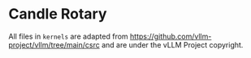 # Candle Rotary

All files in `kernels` are adapted from https://github.com/vllm-project/vllm/tree/main/csrc and are under the vLLM
Project copyright.